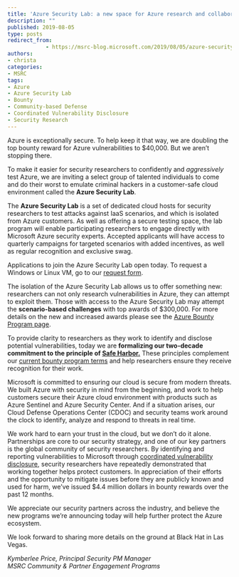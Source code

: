 ```yaml
---
title: 'Azure Security Lab: a new space for Azure research and collaboration'
description: ""
published: 2019-08-05
type: posts
redirect_from:
            - https://msrc-blog.microsoft.com/2019/08/05/azure-security-lab-a-new-space-for-azure-research-and-collaboration/
authors:
- christa
categories:
- MSRC
tags:
- Azure
- Azure Security Lab
- Bounty
- Community-based Defense
- Coordinated Vulnerability Disclosure
- Security Research
---
```

Azure is exceptionally secure. To help keep it that way, we are doubling the top bounty reward for Azure vulnerabilities to \$40,000. But we aren’t stopping there.

To make it easier for security researchers to confidently and _aggressively_ test Azure, we are inviting a select group of talented individuals to come and do their worst to emulate criminal hackers in a customer-safe cloud environment called the **Azure Security Lab**.

The **Azure Security Lab** is a set of dedicated cloud hosts for security researchers to test attacks against IaaS scenarios, and which is isolated from Azure customers. As well as offering a secure testing space, the lab program will enable participating researchers to engage directly with Microsoft Azure security experts. Accepted applicants will have access to quarterly campaigns for targeted scenarios with added incentives, as well as regular recognition and exclusive swag.

Applications to join the Azure Security Lab open today. To request a Windows or Linux VM, go to our [request form](https://aka.ms/AzureSecLab).

The isolation of the Azure Security Lab allows us to offer something new: researchers can not only research vulnerabilities in Azure, they can attempt to exploit them. Those with access to the Azure Security Lab may attempt the **scenario-based challenges** with top awards of \$300,000. For more details on the new and increased awards please see the [Azure Bounty Program page](https://www.microsoft.com/en-us/msrc/bounty-microsoft-azure).

To provide clarity to researchers as they work to identify and disclose potential vulnerabilities, today we are **formalizing our two-decade commitment to the principle of [Safe Harbor](http://www.microsoft.com/en-us/msrc/bounty-safe-harbor)[.](https://nam06.safelinks.protection.outlook.com/?url=https%3A%2F%2Fhelp.github.com%2Fen%2Farticles%2Fgithub-bug-bounty-program-legal-safe-harbor&data=02%7C01%7CBen.Hope%40microsoft.com%7Cffd3247759ad46cfacd808d6f504b935%7C72f988bf86f141af91ab2d7cd011db47%7C1%7C0%7C636965797967494765&sdata=x4sUx4BF1tYhCfuqAM4GIqB4UT4EIn3ByB0YDiYwdJM%3D&reserved=0)** These principles complement our [current bounty program terms](https://microsoft.com/msrc/bounty-terms) and help researchers ensure they receive recognition for their work.

Microsoft is committed to ensuring our cloud is secure from modern threats. We built Azure with security in mind from the beginning, and work to help customers secure their Azure cloud environment with products such as Azure Sentinel and Azure Security Center. And if a situation arises, our Cloud Defense Operations Center (CDOC) and security teams work around the clock to identify, analyze and respond to threats in real time.

We work hard to earn your trust in the cloud, but we don’t do it alone. Partnerships are core to our security strategy, and one of our key partners is the global community of security researchers. By identifying and reporting vulnerabilities to Microsoft through [coordinated vulnerability disclosure](https://www.microsoft.com/en-us/msrc/cvd), security researchers have repeatedly demonstrated that working together helps protect customers. In appreciation of their efforts and the opportunity to mitigate issues before they are publicly known and used for harm, we’ve issued \$4.4 million dollars in bounty rewards over the past 12 months.

We appreciate our security partners across the industry, and believe the new programs we’re announcing today will help further protect the Azure ecosystem.

We look forward to sharing more details on the ground at Black Hat in Las Vegas.

_Kymberlee Price, Principal Security PM Manager  
MSRC Community & Partner Engagement Programs_
